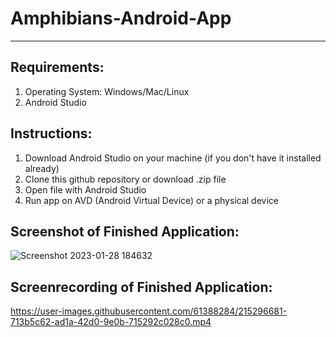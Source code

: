 # Amphibians-Android-App
---
## Requirements:
1. Operating System: Windows/Mac/Linux
1. Android Studio

## Instructions:
1. Download Android Studio on your machine (if you don't have it installed already)
1. Clone this github repository or download .zip file
1. Open file with Android Studio
1. Run app on AVD (Android Virtual Device) or a physical device

## Screenshot of Finished Application:
![Screenshot 2023-01-28 184632](https://user-images.githubusercontent.com/61388284/215296285-3f970d40-5b3e-406b-a54c-525585acbbe4.png)

## Screenrecording of Finished Application:
https://user-images.githubusercontent.com/61388284/215296681-713b5c62-ad1a-42d0-9e0b-715292c028c0.mp4

